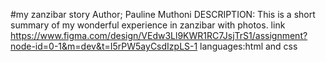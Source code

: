 #my zanzibar story
Author; Pauline Muthoni
DESCRIPTION: This is a short summary of my wonderful experience in zanzibar with photos.
link https://www.figma.com/design/VEdw3Ll9KWR1RC7JsjTrS1/assignment?node-id=0-1&m=dev&t=I5rPW5ayCsdIzpLS-1
languages:html and css
